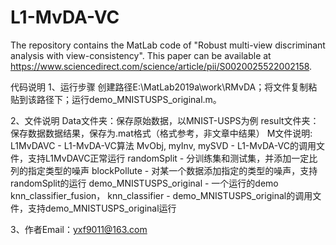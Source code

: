 # L1-MvDA-VC

The repository contains the MatLab code of "Robust multi-view discriminant analysis with view-consistency". This paper can be available at https://www.sciencedirect.com/science/article/pii/S0020025522002158.

代码说明
1、运行步骤
创建路径E:\MatLab2019a\work\RMvDA；将文件复制粘贴到该路径下；运行demo_MNISTUSPS_original.m。

2、文件说明
Data文件夹：保存原始数据，以MNIST-USPS为例
result文件夹：保存数据数据结果，保存为.mat格式（格式参考，非文章中结果）
M文件说明:
L1MvDAVC - L1-MvDA-VC算法
MvObj, myInv, mySVD - L1-MvDA-VC的调用文件，支持L1MvDAVC正常运行
randomSplit - 分训练集和测试集，并添加一定比列的指定类型的噪声
blockPollute - 对某一个数据添加指定的类型的噪声，支持randomSplit的运行
demo_MNISTUSPS_original - 一个运行的demo
knn_classifier_fusion， knn_classifier - demo_MNISTUSPS_original的调用文件，支持demo_MNISTUSPS_original运行

3、作者Email：yxf9011@163.com
